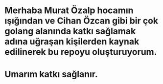 # Merhaba Murat Özalp hocamın ışığından ve Cihan Özcan gibi bir çok golang alanında katkı sağlamak adına uğraşan  kişilerden kaynak edilinerek bu repoyu oluşturuyorum.
# Umarım katkı sağlanır.
